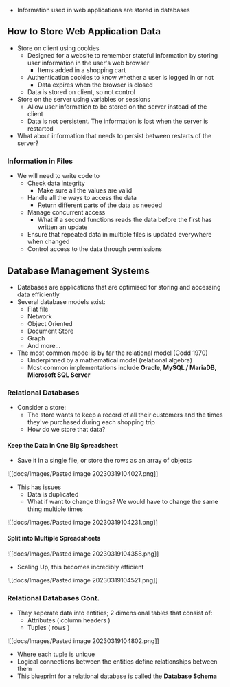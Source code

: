 - Information used in web applications are stored in databases

## How to Store Web Application Data
- Store on client using cookies
	- Designed for a website to remember stateful information by storing user information in the user's web browser
		- Items added in a shopping cart
	- Authentication cookies to know whether a user is logged in or not
		- Data expires when the browser is closed
	- Data is stored on client, so not control
- Store on the server using variables or sessions
	- Allow user information to be stored on the server instead of the client
	- Data is not persistent. The information is lost when the server is restarted
- What about information that needs to persist between restarts of the server?

### Information in Files
- We will need to write code to
	- Check data integrity
		- Make sure all the values are valid
	- Handle all the ways to access the data
		- Return different parts of the data as needed
	- Manage concurrent access
		- What if a second functions reads the data before the first has written an update
	- Ensure that repeated data in multiple files is updated everywhere when changed
	- Control access to the data through permissions


## Database Management Systems
- Databases are applications that are optimised for storing and accessing data efficiently
- Several database models exist:
	- Flat file
	- Network
	- Object Oriented
	- Document Store
	- Graph
	- And more...
- The most common model is by far the relational model (Codd 1970)
	- Underpinned by a mathematical model (relational algebra)
	- Most common implementations include **Oracle, MySQL / MariaDB, Microsoft SQL Server**

### Relational Databases
- Consider a store:
	- The store wants to keep a record of all their customers and the times they've purchased during each shopping trip
	- How do we store that data?

#### Keep the Data in One Big Spreadsheet
- Save it in a single file, or store the rows as an array of objects

![[docs/Images/Pasted image 20230319104027.png]]

- This has issues
	- Data is duplicated
	- What if want to change things? We would have to change the same thing multiple times

![[docs/Images/Pasted image 20230319104231.png]]

#### Split into Multiple Spreadsheets

![[docs/Images/Pasted image 20230319104358.png]]

- Scaling Up, this becomes incredibly efficient

![[docs/Images/Pasted image 20230319104521.png]]

### Relational Databases Cont.

- They seperate data into entities; 2 dimensional tables that consist of:
	- Attributes ( column headers )
	- Tuples ( rows )

![[docs/Images/Pasted image 20230319104802.png]]

- Where each tuple is unique
- Logical connections between the entities define relationships between them
- This blueprint for a relational database is called the **Database Schema**


